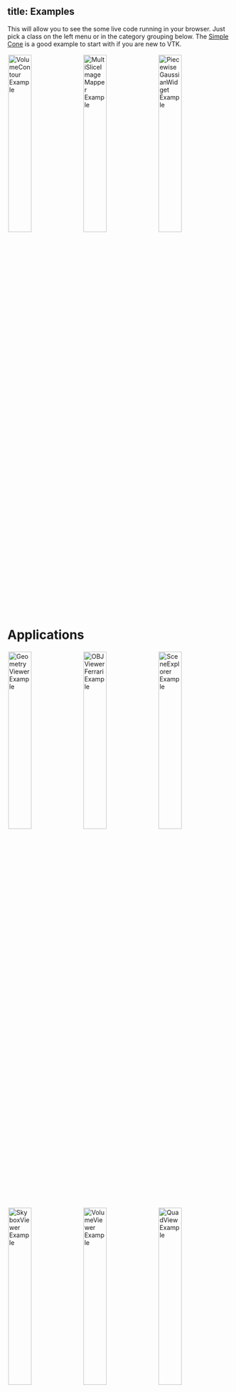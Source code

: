 title: Examples
---

<style>
  .categories {
    columns: 2 200px;
    column-gap: 1rem;
  }

  .category {
    break-inside: avoid;
    display: inline-block;
    width: 100%;
  }

  .categories br {
    display: none;
  }

  .category ul {
    margin-top: 0;
  }

  .gallery img {
    width: 32%;
    display: inline-block;
    padding: 2px;
  }

  .gallery br {
    display: none;
  }
</style>

This will allow you to see the some live code running in your browser. Just pick a class on the left menu or in the category grouping below. The [Simple Cone](SimpleCone.html) is a good example to start with if you are new to VTK.

<div class="gallery">

[![VolumeContour Example][VolumeContour]](./VolumeContour.html)
[![MultiSliceImageMapper Example][MultiSliceImageMapper]](./MultiSliceImageMapper.html)
[![PiecewiseGaussianWidget Example][PiecewiseGaussianWidget]](./PiecewiseGaussianWidget.html)

</div>

[MultiSliceImageMapper]: ../docs/gallery/MultiSliceImageMapper.jpg
[PiecewiseGaussianWidget]: ../docs/gallery/PiecewiseGaussianWidget.jpg
[VolumeContour]: ../docs/gallery/VolumeContour.jpg

# Applications

<div class="gallery">

[![GeometryViewer Example][GeometryViewerBrainBloodVessels]](./GeometryViewer.html "Load and visualize meshes")
[![OBJViewerFerrari Example][OBJViewerFerrari]](./OBJViewer.html "Load OBJ files with textures")
[![SceneExplorer Example][SceneExplorerVesselWithStreamlines]](./SceneExplorer.html "Load exported ParaView scenes")
[![SkyboxViewer Example][SkyboxViewer]](./SkyboxViewer.html "Skybox with VR support")
[![VolumeViewer Example][VolumeViewer]](./VolumeViewer.html "Load and visualize volumes")
[![QuadView Example][QuadView]](./QuadView.html "QuadView")

</div>

[GeometryViewerBrainBloodVessels]: ../docs/gallery/GeometryViewerBrainBloodVessels2.jpg
[OBJViewerFerrari]: ../docs/gallery/OBJViewerFerrari.jpg
[SceneExplorerVesselWithStreamlines]: ../docs/gallery/SceneExplorerVesselWithStreamlines.jpg
[SkyboxViewer]: ../docs/gallery/SkyboxViewer.jpg
[VolumeViewer]: ../docs/gallery/VolumeViewer.jpg
[QuadView]: ../docs/gallery/QuadView.jpg

# Geometry

<div class="gallery">

[![ImplicitBoolean Example][ImplicitBoolean]](./ImplicitBoolean.html "ImplicitBoolean")

</div>

[ImplicitBoolean]: ../docs/gallery/ImplicitBoolean.jpg

# Volume

<div class="gallery">

[![MultiSliceImageMapper Example][MultiSliceImageMappergif]](./MultiSliceImageMapper.html "MultiSliceImageMapper")
[![TestVolumeTypes Example][TestVolumeTypes]](./TestVolumeTypes.html "TestVolumeTypes")

</div>

[MultiSliceImageMappergif]: ../docs/gallery/MultiSliceImageMapper.gif
[TestVolumeTypes]: ../docs/gallery/TestVolumeTypes.jpg

# Filters

<div class="gallery">

[![Calculator Example][Calculator2]](./Calculator.html "Calculator")
[![ClipClosedSurface Example][ClipClosedSurface]](./ClipClosedSurface.html "ClipClosedSurface")
[![ContourLoopExtraction Example][ContourLoopExtraction]](./ContourLoopExtraction.html "ContourLoopExtraction")
[![ContourTriangulator Example][ContourTriangulator]](./ContourTriangulator.html "ContourTriangulator")
[![ImageCropFilter Example][ImageCropFilter]](./ImageCropFilter.html "ImageCropFilter")
[![ImageMarchingCubes Example][ImageMarchingCubes]](./ImageMarchingCubes.html "ImageMarchingCubes")
[![ImageMarchingSquares Example][ImageMarchingSquares]](./ImageMarchingSquares.html "ImageMarchingSquares")
[![ImageStreamline Example][ImageStreamline]](./ImageStreamline.html "ImageStreamline")
[![OBBTree Example][OBBTree]](./OBBTree.html "OBBTree")
[![OutlineFilter Example][OutlineFilter]](./OutlineFilter.html "OutlineFilter")
[![ScalarToRGBA Example][ScalarToRGBA]](./ScalarToRGBA.html "ScalarToRGBA")
[![TriangleFilter Example][TriangleFilter]](./TriangleFilter.html "TriangleFilter")
[![TubeFilter Example][TubeFilter]](./TubeFilter.html "TubeFilter")
[![Cutter Example][Cutter]](./Cutter.html "Cutter")
[![PolyDataNormals Example][PolyDataNormals]](./PolyDataNormals.html "PolyDataNormals")
[![ThresholdPoints Example][ThresholdPoints]](./ThresholdPoints.html "Cut/Treshold points with point data criteria")
[![ShrinkPolyData Example][ShrinkPolyData]](./ShrinkPolyData.html "ShrinkPolyData")
[![CleanPolyData Example][CleanPolyData]](./CleanPolyData.html "CleanPolyData")
[![RibbonFilter Example][RibbonFilter]](./RibbonFilter.html "RibbonFilter")


</div>

[Calculator2]: ../docs/gallery/Calculator2.jpg
[ClipClosedSurface]: ../docs/gallery/ClipClosedSurface.jpg
[ContourLoopExtraction]: ../docs/gallery/ContourLoopExtraction.jpg
[ContourTriangulator]: ../docs/gallery/ContourTriangulator.jpg
[ImageCropFilter]: ../docs/gallery/ImageCropFilter.jpg
[ImageMarchingCubes]: ../docs/gallery/ImageMarchingCubes.jpg
[ImageMarchingSquares]: ../docs/gallery/ImageMarchingSquares.jpg
[ImageStreamline]: ../docs/gallery/ImageStreamline.jpg
[OBBTree]: ../docs/gallery/OBBTree.jpg
[OutlineFilter]: ../docs/gallery/OutlineFilter.jpg
[ScalarToRGBA]: ../docs/gallery/ScalarToRGBA.jpg
[TriangleFilter]: ../docs/gallery/TriangleFilter.jpg
[TubeFilter]: ../docs/gallery/TubeFilter.jpg
[Cutter]: ../docs/gallery/Cutter.jpg
[PolyDataNormals]: ../docs/gallery/PolyDataNormals.jpg
[ThresholdPoints]: ../docs/gallery/ThresholdPoints.jpg
[ShrinkPolyData]: ../docs/gallery/ShrinkPolyData.jpg
[CleanPolyData]: ../docs/gallery/CleanPolyData.jpg
[RibbonFilter]: ../docs/gallery/RibbonFilter.jpg

# Sources

<div class="gallery">

[![ArcSource Example][ArcSource]](./ArcSource.html "ArcSource")
[![ArrowSource Example][ArrowSource]](./ArrowSource.html "ArrowSource")
[![CircleSource Example][CircleSource]](./CircleSource.html "CircleSource")
[![ConcentricCylinderSource Example][ConcentricCylinderSource]](./ConcentricCylinderSource.html "ConcentricCylinderSource")
[![ConeSource Example][ConeSource]](./ConeSource.html "ConeSource")
[![Cone Example][Cone]](./Cone.html "Cone source")
[![CubeSource Example][CubeSource]](./CubeSource.html "CubeSource")
[![Cursor3D Example][Cursor3D]](./Cursor3D.html "Cursor3D")
[![CylinderSource Example][CylinderSource]](./CylinderSource.html "CylinderSource")
[![EllipseArcSource Example][EllipseArcSource]](./EllipseArcSource.html "EllipseArcSource")
[![FrustumSource Example][FrustumSource]](./FrustumSource.html "FrustumSource")
[![LineSource Example][LineSource]](./LineSource.html "LineSource")
[![PlaneSource Example][PlaneSource]](./PlaneSource.html "PlaneSource")
[![PointSource Example][PointSource]](./PointSource.html "PointSource")
[![PlatonicSolidSource Example][PlatonicSolidSource]](./PlatonicSolidSource.html "PlatonicSolidSource")
[![SLICSource Example][SLICSource]](./SLICSource.html "SLICSource")
[![SphereSource Example][SphereSource]](./SphereSource.html "SphereSource")
[![WarpScalar Example][WarpScalargif]](./WarpScalar.html "WarpScalar")
[![WindowedSincPolyDataFilter Example][WindowedSincPolyDataFilter]](./WindowedSincPolyDataFilter.html "WindowedSincPolyDataFilter")

</div>

[ArcSource]: ../docs/gallery/ArcSource.jpg
[ArrowSource]: ../docs/gallery/ArrowSource.jpg
[CircleSource]: ../docs/gallery/CircleSource.jpg
[ConcentricCylinderSource]: ../docs/gallery/ConcentricCylinderSource.jpg
[ConeSource]: ../docs/gallery/ConeSource.jpg
[Cone]: ../docs/gallery/Cone.jpg
[CubeSource]: ../docs/gallery/CubeSource.jpg
[Cursor3D]: ../docs/gallery/Cursor3D.gif
[CylinderSource]: ../docs/gallery/CylinderSource.jpg
[EllipseArcSource]: ../docs/gallery/EllipseArcSource.jpg
[FrustumSource]: ../docs/gallery/FrustumSource.jpg
[LineSource]: ../docs/gallery/LineSource.jpg
[PlaneSource]: ../docs/gallery/PlaneSource.jpg
[PointSource]: ../docs/gallery/PointSource.jpg
[PlatonicSolidSource]: ../docs/gallery/PlatonicSolidSource.jpg
[SLICSource]: ../docs/gallery/SLICSource.jpg
[SphereSource]: ../docs/gallery/SphereSource.gif
[WarpScalargif]: ../docs/gallery/WarpScalar.gif
[WindowedSincPolyDataFilter]: ../docs/gallery/WindowedSincPolyDataFilter.gif

# IO

<div class="gallery">

[![DracoReader Example][DracoReaderWithIcon]](./DracoReader.html "Draco reader(drc)")
[![PLYReader Example][PLYReaderWithIcon]](./PLYReader.html "PLY reader(ply)")
[![PLYWriter Example][PLYWriterWithIcon]](./PLYWriter.html "PLY writer(ply)")
[![STLReader Example][STLReaderWithIcon]](./STLReader.html "STL reader(stl)")
[![STLWriter Example][STLWriterWithIcon]](./STLWriter.html "STL writer(stl)")
[![GLTFImporter Example][GLTFImporterWithIcon]](./GLTFImporter.html "GLTF importer(gltf, glb)")
[![IFCImporter Example][IFCImporterWithIcon]](./IFCImporter.html "IFC importer(ifc)")
[![PolyDataReader Example][PolyDataReaderWithIcon]](./PolyDataReader.html "VTK legacy reader(VTK)")
[![ElevationReader Example][ElevationReaderWithIcon]](./ElevationReader.html "Elevation reader(CSV, JPG)")
[![OBJReader Example][OBJReaderWithIcon]](./OBJReader.html "OBJ reader(OBJ, MTL, JPG)")
[![OBJWriter Example][OBJWriterWithIcon]](./OBJWriter.html "OBJ writer(OBJ, ZIP)")
[![PDBReader Example][PDBReaderWithIcon]](./PDBReader.html "PDB reader(OBJ, MTL, JPG)")
[![XMLImageDataWriter Example][XMLImageDataWriterWithIcon]](./XMLImageDataWriter.html "ImageData XML writer(VTI)")
[![XMLPolyDataDataWriter Example][XMLPolyDataWriterWithIcon]](./XMLPolyDataWriter.html "PolyData XML writer(VTP)")
[![ZipHttpReader Example][ZipHttpReaderWithIcon]](./ZipHttpReader.html "ZIP http reader(ZIP)")
[![HttpDataSetReader Example][HttpDataSetReaderWithIcon]](./HttpDataSetReader.html "Import a VTK dataset")
[![HttpDataSetSeriesReader Example][HttpDataSetSeriesReaderWithIcon]](./HttpDataSetSeriesReader.html "Import a VTK dataset with time support.")
[![HttpSceneLoader Example][HttpSceneLoaderWithIcon]](./HttpSceneLoader.html "Import a VTK scene (data + representation)")
[![OfflineLocalView Example][OfflineLocalViewWithIcon]](./OfflineLocalView.html "Load a serialized scene (VTKSZ)")
[![G-Code Example][GCodeReaderWithIcon]](./GCodeReader.html "G-Code reader(gcode)")
[![HDRReader Example][HDRReaderWithIcon]](./HDRReader.html "Load an HDR image")
[![TGAReader Example][TGAReaderWithIcon]](./TGAReader.html "Load a TGA image")
[![TIFFReader Example][TIFFReaderWithIcon]](./TGAReader.html "Load a TIFF image")

</div>

[DracoReaderWithIcon]: ../docs/gallery/DracoReaderWithIcon.jpg
[PLYReaderWithIcon]: ../docs/gallery/PLYReaderWithIcon.jpg
[PLYWriterWithIcon]: ../docs/gallery/PLYWriterWithIcon.jpg
[STLReaderWithIcon]: ../docs/gallery/STLReaderWithIcon.jpg
[STLWriterWithIcon]: ../docs/gallery/STLWriterWithIcon.jpg
[GLTFImporterWithIcon]: ../docs/gallery/GLTFImporterWithIcon.jpg
[IFCImporterWithIcon]: ../docs/gallery/IFCImporterWithIcon.jpg
[PolyDataReaderWithIcon]: ../docs/gallery/VTKReaderWithIcon.jpg
[ElevationReaderWithIcon]: ../docs/gallery/ElevationReaderWithIcon.jpg
[OBJReaderWithIcon]: ../docs/gallery/OBJReaderWithIcon.jpg
[OBJWriterWithIcon]: ../docs/gallery/OBJWriterWithIcon.jpg
[PDBReaderWithIcon]: ../docs/gallery/PDBReaderWithIcon.jpg
[XMLImageDataWriterWithIcon]: ../docs/gallery/XMLImageDataWriterWithIcon.jpg
[XMLPolyDataWriterWithIcon]: ../docs/gallery/XMLPolyDataWriterWithIcon.jpg
[ZipHttpReaderWithIcon]: ../docs/gallery/ZipHttpReaderWithIcon.jpg
[HttpDataSetReaderWithIcon]: ../docs/gallery/HttpDataSetReaderWithIcon.jpg
[HttpDataSetSeriesReaderWithIcon]: ../docs/gallery/HttpDataSetSeriesReaderWithIcon.gif
[HttpSceneLoaderWithIcon]: ../docs/gallery/HttpSceneLoaderWithIcon.jpg
[OfflineLocalViewWithIcon]: ../docs/gallery/OfflineLocalViewWithIcon.jpg
[GCodeReaderWithIcon]: ../docs/gallery/GCodeReaderWithIcon.jpg
[HDRReaderWithIcon]: ../docs/gallery/HDRReaderWithIcon.jpg
[TGAReaderWithIcon]: ../docs/gallery/TGAReaderWithIcon.jpg
[TIFFReaderWithIcon]: ../docs/gallery/TIFFReaderWithIcon.jpg

# Actors

<div class="gallery">

[![ScalarBarActor Example][ScalarBarActor]](./ScalarBarActor.html "Scalar bar/color legend/LUT actor")
[![Actor2D Example][Actor2D]](./Actor2D.html "Actor2D")
[![CubeAxes Example][CubeAxes]](./CubeAxes.html "Cube axes around an actor")

</div>

[ScalarBarActor]: ../docs/gallery/ScalarBarActor.jpg
[Actor2D]: ../docs/gallery/Actor2D.jpg
[CubeAxes]: ../docs/gallery/CubeAxes.jpg

# Rendering

<div class="gallery">

[![DepthTest Example][DepthTest]](./DepthTest.html "Capture and render the depth buffer of the scene")
[![Texture Example][Texture]](./Texture.html "Apply a texture on a sphere")
[![Convolution2DPass Example][Convolution2DPass]](./Convolution2DPass.html "Convolution2DPass")
[![ManyRenderers Example][ManyRenderers]](./ManyRenderers.html "ManyRenderers")
[![ManyRenderWindows Example][ManyRenderWindows]](./ManyRenderWindows.html "ManyRenderWindows")

</div>

[Convolution2DPass]: ../docs/gallery/Convolution2DPass.gif
[DepthTest]: ../docs/gallery/DepthTest.jpg
[Texture]: ../docs/gallery/Texture.jpg
[ManyRenderers]: ../docs/gallery/ManyRenderers.gif
[ManyRenderWindows]: ../docs/gallery/ManyRenderWindows.jpg

## Geometry Rendering

<div class="gallery">

[![SphereMapper Example][SphereMapper]](./SphereMapper.html "GPU sphere mapper")
[![StickMapper Example][StickMapper]](./StickMapper.html "GPU stick/cylinder/column mapper")
[![Glyph3DMapper Example][Glyph3DMapper]](./Glyph3DMapper.html "Glyph mapper to render the same object multiple times")
[![SphereArrays Example][SphereArray]](./SphereArray.html "SphereArray")
[![GlyphRotation Example][GlyphRotation]](./GlyphRotation.html "Apply rotations on the glyph mapper")
[![TimeSeries Example][TimeSeries]](./TimeSeries.html "Time based dataset")
[![SurfaceLICMapper Example][SurfaceLICMapper]](./SurfaceLICMapper.html "Surface Line Integral Convolution (LIC) mapper")

</div>

[SurfaceLICMapper]: ../docs/gallery/SurfaceLICMapper.jpg
[Glyph3DMapper]: ../docs/gallery/Glyph3DMapper.jpg
[SphereMapper]: ../docs/gallery/SphereMapper.jpg
[StickMapper]: ../docs/gallery/StickMapper.jpg
[SphereArray]: ../docs/gallery/SphereArray.jpg
[GlyphRotation]: ../docs/gallery/GlyphRotation.jpg
[TimeSeries]: ../docs/gallery/TimeSeries.gif

## Image Rendering

<div class="gallery">

[![ImageLabelOutline Example][ImageLabelOutline]](./ImageLabelOutline.html "ImageLabelOutline")
[![ImageMapper Example][ImageMapper]](./ImageMapper.html "2D orthogonal axis image mapper")
[![ImageResliceMapper Example][ImageResliceMapper]](./ImageResliceMapper.html "GPU 2D reslice/oblique/MPR mapper")
[![ImageCPRMapper Example][ImageCPRMapper]](./ImageCPRMapper.html "Curved Planar Reformat GPU mapper, stretched and straightened")
[![VolumeOutline Example][VolumeOutline]](./VolumeOutline.html "VolumeOutline")

</div>

[ImageLabelOutline]: ../docs/gallery/ImageLabelOutline.jpg
[ImageCPRMapper]: ../docs/gallery/ImageCPRMapper.jpg
[ImageResliceMapper]: ../docs/gallery/ImageResliceMapper.gif
[ImageMapper]: ../docs/gallery/ImageMapper.jpg
[VolumeOutline]: ../docs/gallery/VolumeOutline.jpg

## Volume Rendering

<div class="gallery">

[![VolumeClipPlane Example][VolumeClipPlane]](./VolumeClipPlane.html "VolumeClipPlane")
[![VolumeContour Example][VolumeContourgif]](./VolumeContour.html "VolumeContour")
[![VolumeMapperBlendModes Example][VolumeMapperBlendModes]](./VolumeMapperBlendModes.html "VolumeMapperBlendModes")
[![VolumeMapperLightAndShadow Example][VolumeMapperLightAndShadow]](./VolumeMapperLightAndShadow.html "VolumeMapperLightAndShadow")
[![VolumeMapperParallelProjection Example][VolumeMapperParallelProjection]](./VolumeMapperParallelProjection.html "VolumeMapperParallelProjection")
[![VolumeRenderingWithPolyData Example][VolumeRenderingWithPolyData]](./VolumeRenderingWithPolyData.html "VolumeRenderingWithPolyData")
[![VolumeMapper Example][VolumeMapper]](./VolumeMapper.html "3D volume ray cast mapper witch volumetric scattering")
[![LabelmapEdgeProjection Example][LabelmapEdgeProjection]](./LabelmapEdgeProjection.html "Labelmap edge projection in the volume")

</div>

[VolumeClipPlane]: ../docs/gallery/VolumeClipPlane.jpg
[VolumeContourgif]: ../docs/gallery/VolumeContour.gif
[VolumeMapperBlendModes]: ../docs/gallery/VolumeMapperBlendModes.gif
[VolumeMapperLightAndShadow]: ../docs/gallery/VolumeMapperLightAndShadow.jpg
[VolumeMapperParallelProjection]: ../docs/gallery/VolumeMapperParallelProjection.jpg
[VolumeRenderingWithPolyData]: ../docs/gallery/VolumeRenderingWithPolyData.jpg
[VolumeMapper]: ../docs/gallery/VolumeMapper.jpg
[LabelmapEdgeProjection]: ../docs/gallery/LabelmapEdgeProjection.gif


# Interaction/Picking/Selecting

<div class="gallery">

[![DeviceOrientationToCamera Example][DeviceOrientationToCamera]](./DeviceOrientationToCamera.html "DeviceOrientationToCamera")
[![InteractorStyleHMDXR Example][InteractorStyleHMDXR]](./InteractorStyleHMDXR.html "InteractorStyleHMDXR")
[![InteractorStyleManipulator Example][InteractorStyleManipulator]](./InteractorStyleManipulator.html "InteractorStyleManipulator")
[![InteractorStyleTrackballCamera Example][InteractorStyleTrackballCamera]](./InteractorStyleTrackballCamera.html "InteractorStyleTrackballCamera")
[![InteractorStyleUnicam Example][InteractorStyleUnicam]](./InteractorStyleUnicam.html "InteractorStyleUnicam")
[![KeyboardCameraManipulator Example][KeyboardCameraManipulator]](./KeyboardCameraManipulator.html "KeyboardCameraManipulator")
[![KeyPressEvents Example][KeyPressEvents]](./KeyPressEvents.html "KeyPressEvents")
[![MouseRangeManipulator Example][MouseRangeManipulator]](./MouseRangeManipulator.html "MouseRangeManipulator")
[![PiecewiseGaussianWidget Example][PiecewiseGaussianWidget]](./PiecewiseGaussianWidget.html "PiecewiseGaussianWidget")
[![TimeStepBasedAnimationHandler Example][TimeStepBasedAnimationHandler]](./TimeStepBasedAnimationHandler.html "TimeStepBasedAnimationHandler")
[![CellPicker Example][CellPicker]](./CellPicker.html "CPU cell picker/selector")
[![PointPicker Example][PointPicker]](./PointPicker.html "CPU point picker/selector")
[![HardwareSelector Example][HardwareSelector]](./HardwareSelector.html "GPU point/cell picker/selector with properties")
[![PointLocator Example][PointLocator]](./PointLocator.html "PointLocator")

</div>

[DeviceOrientationToCamera]: ../docs/gallery/DeviceOrientationToCamera.jpg
[InteractorStyleHMDXR]: ../docs/gallery/InteractorStyleHMDXR.jpg
[InteractorStyleManipulator]: ../docs/gallery/InteractorStyleManipulator.jpg
[InteractorStyleTrackballCamera]: ../docs/gallery/InteractorStyleTrackballCamera.jpg
[InteractorStyleUnicam]: ../docs/gallery/InteractorStyleUnicam.jpg
[KeyboardCameraManipulator]: ../docs/gallery/KeyboardCameraManipulator.jpg
[KeyPressEvents]: ../docs/gallery/KeyPresEvents.jpg
[MouseRangeManipulator]: ../docs/gallery/MouseRangeManipulator.jpg
[PiecewiseGaussianWidget]: ../docs/gallery/PiecewiseGaussianWidget.jpg
[TimeStepBasedAnimationHandler]: ../docs/gallery/TimeStepBasedAnimationHandler.gif
[CellPicker]: ../docs/gallery/CellPicker.jpg
[PointPicker]: ../docs/gallery/PointPicker.jpg
[HardwareSelector]: ../docs/gallery/HardwareSelector.jpg
[PointLocator]: ../docs/gallery/PointLocator.jpg

# Widgets

<div class="gallery">

[![AngleWidget Example][AngleWidget]](./AngleWidget.html "Angle (radian, degree) widget example")
[![Box Example][Box]](./Box.html "Box")
[![ImageCroppingWidget Example][ImageCroppingWidget]](./ImageCroppingWidget.html "Crop/Clip volume rendering with a bounding box/cube/orthogonal planes")
[![ImplicitPlaneWidget Example][ImplicitPlaneWidget]](./ImplicitPlaneWidget.html "Translate and orient an implicit plane with normal and origin")
[![InteractiveOrientationWidget Example][InteractiveOrientationWidget]](./InteractiveOrientationWidget.html "Corner coordinate system orientation widget")
[![LabelWidget Example][LabelWidget]](./LabelWidget.html "Place, edit text size and color of label widget")
[![LineWidget Example][LineWidget]](./LineWidget.html "Place and edit line/distance widget with handles")
[![PaintWidget Example][PaintWidget]](./PaintWidget.html "Draw strokes, create rectangle, square, ellipse and disk 2D widgets")
[![PolyLineWidget Example][PolyLineWidget]](./PolyLineWidget.html "Place multiple connected handles with text")
[![ResliceCursorWidget Example][ResliceCursorWidget]](./ResliceCursorWidget.html "Axial Coronal and Sagittal MPR/Oblique/Reformatted/Resliced/Slab/MIP views")
[![ShapeWidget Example][ShapeWidget]](./ShapeWidget.html "2D shape widgets with text information")
[![SphereWidget Example][SphereWidget]](./SphereWidget.html "2D sphere widget controlled with radius")
[![SplineWidget Example][SplineWidget]](./PaintWidget.html "Widget to draw open or closed (triangularized) sharp/smooth polygon widget")
[![TransformControlsWidget Example][TransformControlsWidget]](./TransformControlsWidget.html "Transform controls for translate, scale, rotate")

</div>

[AngleWidget]: ../docs/gallery/AngleWidget.png
[ImageCroppingWidget]: ../docs/gallery/ImageCroppingWidget.jpg
[ImplicitPlaneWidget]: ../docs/gallery/ImplicitPlaneWidget.png
[InteractiveOrientationWidget]: ../docs/gallery/InteractiveOrientationWidget.png
[LabelWidget]: ../docs/gallery/LabelWidget.png
[LineWidget]: ../docs/gallery/LineWidget.png
[PaintWidget]: ../docs/gallery/PaintWidget.gif
[PolyLineWidget]: ../docs/gallery/PolyLineWidget.png
[ResliceCursorWidget]: ../docs/gallery/ResliceCursorWidget.gif
[ShapeWidget]: ../docs/gallery/ShapeWidget.png
[SphereWidget]: ../docs/gallery/SphereWidget.jpg
[SplineWidget]: ../docs/gallery/SplineWidget.gif
[Box]: ../docs/gallery/Box.jpg
[TransformControlsWidget]: ../docs/gallery/TransformControlsWidget.png

# Connectivity

<div class="gallery">

[![AR Example][ARWithLogo]](./AR.html "AR with WebXR")
[![VR Example][VRWithLogo]](./VR.html "VR with WebXR")
[![LookingGlass Example][LookingGlassWithLogo]](./LookingGlass.html "Render scene into a LookingGlass device")
[![ItkWasmVolume Example][ItkWasmVolumeWithLogo]](./ItkWasmVolume.html "ItkWasmVolume")
[![RemoteView Example][RemoteViewWithLogos]](./RemoteView.html "Connect a VTK or ParaView Python backend server via WebSockets")
[![ImageStream Example][ImageStreamWithLogos]](./ImageStream.html "Stream a ParaView Python backend server via WebSockets under a VTK.js rendering")

</div>

[ARWithLogo]: ../docs/gallery/ArConeWithLogo.jpg
[VRWithLogo]: ../docs/gallery/VrConeWithLogo.jpg
[LookingGlassWithLogo]: ../docs/gallery/LookingGlassConeWithLogo.jpg
[ItkWasmVolumeWithLogo]: ../docs/gallery/ItkWasmVolumeWithLogo.jpg
[RemoteViewWithLogos]: ../docs/gallery/RemoteViewWithLogos.jpg
[ImageStreamWithLogos]: ../docs/gallery/ImageStreamWithLogos.jpg
